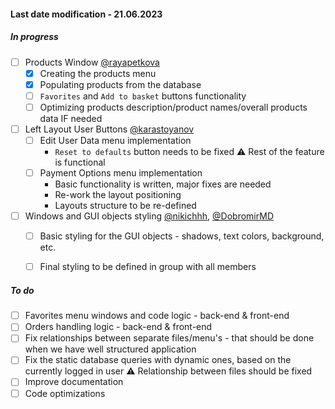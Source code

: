 #### Last date modification - 21.06.2023

##### In progress

 - [ ] Products Window  [@rayapetkova](https://github.com/rayapetkova)
	 - [x] Creating the products menu
	 - [x] Populating products from the database
	 - [ ] `Favorites` and `Add to basket` buttons functionality
	 - [ ] Optimizing products description/product names/overall products data IF needed

 - [ ] Left Layout User Buttons [@karastoyanov](https://github.com/karastoyanov)
	- [ ] Edit User Data menu implementation 
	  * `Reset to defaults` button needs to be fixed :warning: Rest of the feature is functional
	- [ ] Payment Options menu implementation
	  * Basic functionality is written, major fixes are needed
	  * Re-work the layout positioning
	  * Layouts structure to be re-defined

 - [ ] Windows and GUI objects styling [@nikichhh](https://github.com/nikichhh/SoftUni-Python), [@DobromirMD](https://github.com/DobromirMD)
	- [ ] Basic styling for the GUI objects - shadows, text colors, background, etc. 
	- [ ] Final styling to be defined in group with all members


##### To do
- [ ] Favorites menu windows and code logic - back-end & front-end
- [ ] Orders handling logic - back-end & front-end
- [ ] Fix relationships between separate files/menu's - that should be done when we have well structured application
- [ ] Fix the static database queries with dynamic ones, based on the currently logged in user :warning: Relationship between files should be fixed 
- [ ] Improve documentation
- [ ] Code optimizations